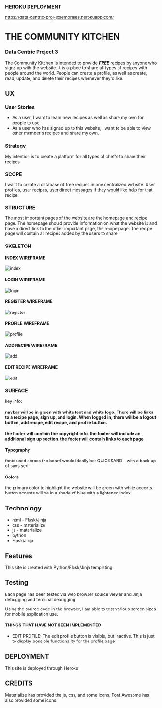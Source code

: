 ### HEROKU DEPLOYMENT
https://data-centric-proj-josemorales.herokuapp.com/
# THE COMMUNITY KITCHEN
### Data Centric Project 3
The Community Kitchen is intended to provide __*FREE*__ recipes by anyone who signs up with the website. It is a place to share all types of recipes with people around the world. People can create a profile, as well as create, read, update, and delete their recipes whenever they'd like.

## UX
### User Stories
* As a user, I want to learn new recipes as well as share my own for people to use.
* As a user who has signed up to this website, I want to be able to view other member's recipes and share my own.
### Strategy
My intention is to create a platform for all types of chef's to share their recipes
### SCOPE
I want to create a database of free recipes in one centralized website. User profiles, user recipes, user direct messages if they would like help for that recipe.
### STRUCTURE
The most important pages of the website are the homepage and recipe page. The homepage should provide information on what the website is and have a direct link to the other important page, the recipe page. The recipe page will contain all recipes added by the users to share.
### SKELETON
  #### INDEX WIREFRAME
  ![index](https://github.com/mikeemorales/data-centric-project/blob/master/DCP3%20-%20index.PNG)
  #### LOGIN WIREFRAME
  ![login](https://github.com/mikeemorales/data-centric-project/blob/master/DCP3%20-%20Login.PNG)
  #### REGISTER WIREFRAME
  ![register](https://github.com/mikeemorales/data-centric-project/blob/master/DCP3%20-%20Register.PNG)
  #### PROFILE WIREFRAME
  ![profile](https://github.com/mikeemorales/data-centric-project/blob/master/DCP3%20-%20Profile%20Page.PNG)
  #### ADD RECIPE WIREFRAME
  ![add](https://github.com/mikeemorales/data-centric-project/blob/master/DCP3%20-%20Add%20Recipe.PNG)
  #### EDIT RECIPE WIREFRAME
  ![edit](https://github.com/mikeemorales/data-centric-project/blob/master/DCP3%20-%20Edit%20Recipe.PNG)
  
### SURFACE
key info:
#### navbar will be in green with white text and white logo. There will be links to a recipe page, sign up, and login. When logged in, there will be a logout button, add recipe, edit recipe, and profile button.
#### the footer will contain the copyright info. the footer will include an additional sign up section. the footer will contain links to each page
#### Typography
fonts used across the board would ideally be: QUICKSAND - with a back up  of sans serif
#### Colors
the primary color to highlight the website will be green with white accents. button accents will be in a shade of blue with a lightened index.

## Technology
* html - Flask/Jinja
* css - materialize
* js - materialize
* python 
* Flask/Jinja

## Features
This site is created with Python/Flask/Jinja templating.
## Testing
Each page has been tested via web browser source viewer and Jinja debugging and terminal debugging

Using the source code in the browser, I am able to test various screen sizes for mobile application use.

#### THINGS THAT HAVE NOT BEEN IMPLEMENTED
* EDIT PROFILE: The edit profile button is visible, but inactive. This is just to display possible functionality for the profile page
## DEPLOYMENT
This site is deployed through Heroku
## CREDITS
Materialize has provided the js, css, and some icons. Font Awesome has also provided some icons.
  
